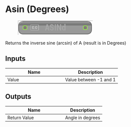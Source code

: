 # Asin (Degrees)

<div align="left" data-full-width="false"><figure><img src="../../../../api/Math/Trig/Asin_(Degrees).png" alt=""><figcaption></figcaption></figure></div>

Returns the inverse sine (arcsin) of A (result is in Degrees)

## Inputs

<table><thead><tr><th width="170">Name</th><th>Description</th></tr></thead><tbody><tr><td>Value</td><td>Value between -1 and 1</td></tr></tbody></table>

## Outputs

<table><thead><tr><th width="170">Name</th><th>Description</th></tr></thead><tbody><tr><td>Return Value</td><td>Angle in degrees</td></tr></tbody></table>
